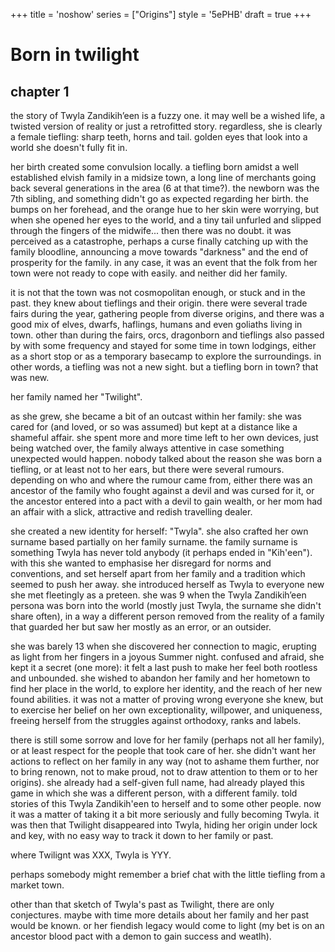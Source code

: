+++
title = 'noshow'
series = ["Origins"]
style = '5ePHB'
draft = true
+++

# Born in twilight

## chapter 1

the story of Twyla Zandikih’een is a fuzzy one. it may well be a wished life, a twisted version of reality or just a retrofitted story. regardless, she is clearly a female tiefling: sharp teeth, horns and tail. golden eyes that look into a world she doesn't fully fit in.

her birth created some convulsion locally. a tiefling born amidst a well established elvish family in a midsize town, a long line of merchants going back several generations in the area (6 at that time?). the newborn was the 7th sibling, and something didn't go as expected regarding her birth. the bumps on her forehead, and the orange hue to her skin were worrying, but when she opened her eyes to the world, and a tiny tail unfurled and slipped through the fingers of the midwife... then there was no doubt. it was perceived as a catastrophe, perhaps a curse finally catching up with the family bloodline, announcing a move towards "darkness" and the end of prosperity for the family. in any case, it was an event that the folk from her town were not ready to cope with easily. and neither did her family.

it is not that the town was not cosmopolitan enough, or stuck and in the past. they knew about tieflings and their origin. there were several trade fairs during the year, gathering people from diverse origins, and there was a good mix of elves, dwarfs, haflings, humans and even goliaths living in town. other than during the fairs, orcs, dragonborn and tieflings also passed by with some frequency and stayed for some time in town lodgings, either as a short stop or as a temporary basecamp to explore the surroundings. in other words, a tiefling was not a new sight. but a tiefling born in town? that was new.


her family named her "Twilight".

as she grew, she became a bit of an outcast within her family: she was cared for (and loved, or so was assumed) but kept at a distance like a shameful affair. she spent more and more time left to her own devices, just being watched over, the family always attentive in case something unexpected would happen. nobody talked about the reason she was born a tiefling, or at least not to her ears, but there were several rumours. depending on who and where the rumour came from, either there was an ancestor of the family who fought against a devil and was cursed for it, or the ancestor entered into a pact with a devil to gain wealth, or her mom had an affair with a slick, attractive and redish travelling dealer.

she created a new identity for herself: "Twyla". she also crafted her own surname based partially on her family surname. the family surname is something Twyla has never told anybody (it perhaps ended in "Kih'een"). with this she wanted to emphasise her disregard for norms and conventions, and set herself apart from her family and a tradition which seemed to push her away. she introduced herself as Twyla to everyone new she met fleetingly as a preteen. she was 9 when the Twyla Zandikih’een persona was born into the world (mostly just Twyla, the surname she didn't share often), in a way a different person removed from the reality of a family that guarded her but saw her mostly as an error, or an outsider.

she was barely 13 when she discovered her connection to magic, erupting as light from her fingers in a joyous Summer night. confused and afraid, she kept it a secret (one more): it felt a last push to make her feel both rootless and unbounded. she wished to abandon her family and her hometown to find her place in the world, to explore her identity, and the reach of her new found abilities. it was not a matter of proving wrong everyone she knew, but to exercise her belief on her own exceptionality, willpower, and uniqueness, freeing herself from the struggles against orthodoxy, ranks and labels.

there is still some sorrow and love for her family (perhaps not all her family), or at least respect for the people that took care of her. she didn't want her actions to reflect on her family in any way (not to ashame them further, nor to bring renown, not to make proud, not to draw attention to them or to her origins).
she already had a self-given full name,  had already played this game in which she was a different person, with a different family. told stories of this Twyla Zandikih'een to herself and to some other people. now it was a matter of taking it a bit more seriously and fully becoming Twyla. it was then that Twilight disappeared into Twyla, hiding her origin under lock and key, with no easy way to track it down to her family or past.

where Twilignt was XXX, Twyla is YYY.

perhaps somebody might remember a brief chat with the little tiefling from a market town. 

other than that sketch of Twyla's past as Twilight, there are only conjectures. maybe with time more details about her family and her past would be known. or her fiendish legacy would come to light (my bet is on an ancestor blood pact with a demon to gain success and weatlh). 

